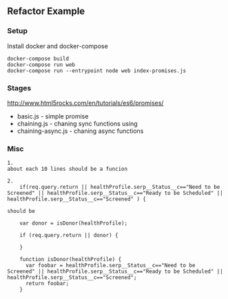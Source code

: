 ## Refactor Example

### Setup

Install docker and docker-compose

    docker-compose build
    docker-compose run web
    docker-compose run --entrypoint node web index-promises.js

### Stages

http://www.html5rocks.com/en/tutorials/es6/promises/

* basic.js - simple promise
* chaining.js - chaning sync functions using
* chaining-async.js - chaning async functions

### Misc

    1.  
    about each 10 lines should be a funcion

    2. 
        if(req.query.return || healthProfile.serp__Status__c=="Need to be Screened" || healthProfile.serp__Status__c=="Ready to be Scheduled" || healthProfile.serp__Status__c=="Screened" ) {

    should be

        var donor = isDonor(healthProfile);

        if (req.query.return || donor) {

        }

        function isDonor(healthProfile) {
          var foobar = healthProfile.serp__Status__c=="Need to be Screened" || healthProfile.serp__Status__c=="Ready to be Scheduled" || healthProfile.serp__Status__c=="Screened";
          return foobar;
        }
